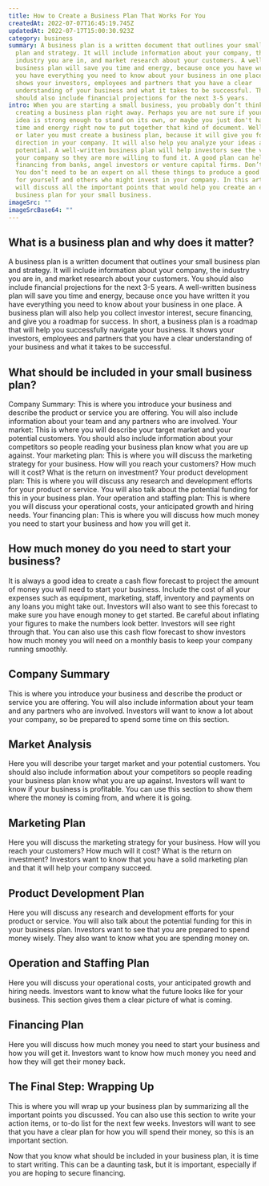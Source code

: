 ```yaml
---
title: How to Create a Business Plan That Works For You
createdAt: 2022-07-07T16:45:19.745Z
updatedAt: 2022-07-17T15:00:30.923Z
category: business
summary: A business plan is a written document that outlines your small business
  plan and strategy. It will include information about your company, the
  industry you are in, and market research about your customers. A well-written
  business plan will save you time and energy, because once you have written it
  you have everything you need to know about your business in one place. It
  shows your investors, employees and partners that you have a clear
  understanding of your business and what it takes to be successful. The plan
  should also include financial projections for the next 3-5 years.
intro: When you are starting a small business, you probably don’t think of
  creating a business plan right away. Perhaps you are not sure if your business
  idea is strong enough to stand on its own, or maybe you just don't have the
  time and energy right now to put together that kind of document. Well...sooner
  or later you must create a business plan, because it will give you focus and
  direction in your company. It will also help you analyze your ideas and market
  potential. A well-written business plan will help investors see the value of
  your company so they are more willing to fund it. A good plan can help secure
  financing from banks, angel investors or venture capital firms. Don’t worry!
  You don’t need to be an expert on all these things to produce a good document
  for yourself and others who might invest in your company. In this article we
  will discuss all the important points that would help you create an effective
  business plan for your small business.
imageSrc: ""
imageSrcBase64: ""
---
```


## What is a business plan and why does it matter?

A business plan is a written document that outlines your small business plan and strategy. It will include information about your company, the industry you are in, and market research about your customers. You should also include financial projections for the next 3-5 years. A well-written business plan will save you time and energy, because once you have written it you have everything you need to know about your business in one place. A business plan will also help you collect investor interest, secure financing, and give you a roadmap for success. In short, a business plan is a roadmap that will help you successfully navigate your business. It shows your investors, employees and partners that you have a clear understanding of your business and what it takes to be successful.

## What should be included in your small business plan?

Company Summary: This is where you introduce your business and describe the product or service you are offering. You will also include information about your team and any partners who are involved. Your market: This is where you will describe your target market and your potential customers. You should also include information about your competitors so people reading your business plan know what you are up against. Your marketing plan: This is where you will discuss the marketing strategy for your business. How will you reach your customers? How much will it cost? What is the return on investment? Your product development plan: This is where you will discuss any research and development efforts for your product or service. You will also talk about the potential funding for this in your business plan. Your operation and staffing plan: This is where you will discuss your operational costs, your anticipated growth and hiring needs. Your financing plan: This is where you will discuss how much money you need to start your business and how you will get it.

## How much money do you need to start your business?

It is always a good idea to create a cash flow forecast to project the amount of money you will need to start your business. Include the cost of all your expenses such as equipment, marketing, staff, inventory and payments on any loans you might take out. Investors will also want to see this forecast to make sure you have enough money to get started. Be careful about inflating your figures to make the numbers look better. Investors will see right through that. You can also use this cash flow forecast to show investors how much money you will need on a monthly basis to keep your company running smoothly.

## Company Summary

This is where you introduce your business and describe the product or service you are offering. You will also include information about your team and any partners who are involved. Investors will want to know a lot about your company, so be prepared to spend some time on this section.

## Market Analysis

Here you will describe your target market and your potential customers. You should also include information about your competitors so people reading your business plan know what you are up against. Investors will want to know if your business is profitable. You can use this section to show them where the money is coming from, and where it is going.

## Marketing Plan

Here you will discuss the marketing strategy for your business. How will you reach your customers? How much will it cost? What is the return on investment? Investors want to know that you have a solid marketing plan and that it will help your company succeed.

## Product Development Plan

Here you will discuss any research and development efforts for your product or service. You will also talk about the potential funding for this in your business plan. Investors want to see that you are prepared to spend money wisely. They also want to know what you are spending money on.

## Operation and Staffing Plan

Here you will discuss your operational costs, your anticipated growth and hiring needs. Investors want to know what the future looks like for your business. This section gives them a clear picture of what is coming.

## Financing Plan

Here you will discuss how much money you need to start your business and how you will get it. Investors want to know how much money you need and how they will get their money back.

## The Final Step: Wrapping Up

This is where you will wrap up your business plan by summarizing all the important points you discussed. You can also use this section to write your action items, or to-do list for the next few weeks. Investors will want to see that you have a clear plan for how you will spend their money, so this is an important section.

Now that you know what should be included in your business plan, it is time to start writing. This can be a daunting task, but it is important, especially if you are hoping to secure financing.

